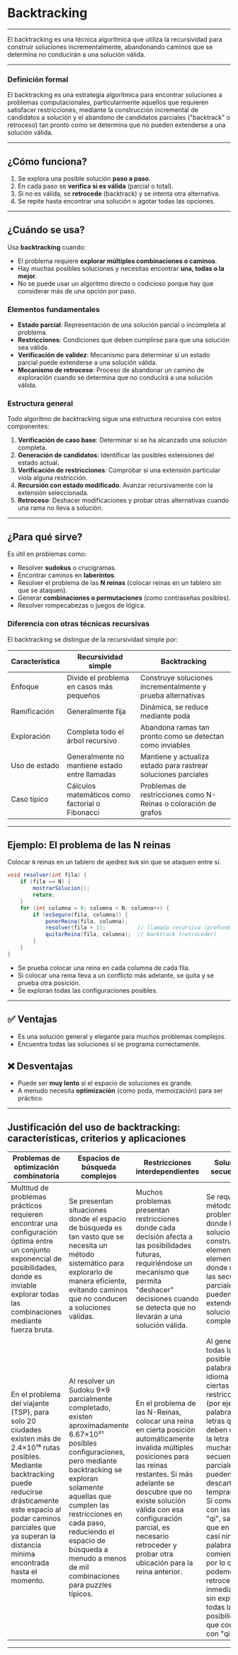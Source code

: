 # Backtracking 

---

El backtracking es una técnica algorítmica que utiliza la recursividad para construir soluciones incrementalmente, abandonando caminos que se determina no conducirán a una solución válida.

---

### Definición formal

El backtracking es una estrategia algorítmica para encontrar soluciones a problemas computacionales, particularmente aquellos que requieren satisfacer restricciones, mediante la construcción 
incremental de candidatos a solución y el abandono de candidatos parciales ("backtrack" o retroceso) tan pronto como se determina que no pueden extenderse a una solución válida.

---

## ¿Cómo funciona?

1. Se explora una posible solución **paso a paso**.
2. En cada paso se **verifica si es válida** (parcial o total).
3. Si no es válida, se **retrocede** (backtrack) y se intenta otra alternativa.
4. Se repite hasta encontrar una solución o agotar todas las opciones.

---

## ¿Cuándo se usa?

Usa **backtracking** cuando:

* El problema requiere **explorar múltiples combinaciones o caminos**.
* Hay muchas posibles soluciones y necesitas encontrar **una, todas o la mejor**.
* No se puede usar un algoritmo directo o codicioso porque hay que considerar más de una opción por paso.

### Elementos fundamentales

- **Estado parcial**: Representación de una solución parcial o incompleta al problema.
- **Restricciones**: Condiciones que deben cumplirse para que una solución sea válida.
- **Verificación de validez**: Mecanismo para determinar si un estado parcial puede extenderse a una solución válida.
- **Mecanismo de retroceso**: Proceso de abandonar un camino de exploración cuando se determina que no conducirá a una solución válida.

### Estructura general

Todo algoritmo de backtracking sigue una estructura recursiva con estos componentes:

1. **Verificación de caso base**: Determinar si se ha alcanzado una solución completa.
2. **Generación de candidatos**: Identificar las posibles extensiones del estado actual.
3. **Verificación de restricciones**: Comprobar si una extensión particular viola alguna restricción.
4. **Recursión con estado modificado**: Avanzar recursivamente con la extensión seleccionada.
5. **Retroceso**: Deshacer modificaciones y probar otras alternativas cuando una rama no lleva a solución.

---

## ¿Para qué sirve?

Es útil en problemas como:

* Resolver **sudokus** o crucigramas.
* Encontrar caminos en **laberintos**.
* Resolver el problema de las **N reinas** (colocar reinas en un tablero sin que se ataquen).
* Generar **combinaciones o permutaciones** (como contraseñas posibles).
* Resolver rompecabezas o juegos de lógica.

### Diferencia con otras técnicas recursivas

El backtracking se distingue de la recursividad simple por:

|Característica|Recursividad simple|Backtracking|
|-|-|-|
|Enfoque|Divide el problema en casos más pequeños|Construye soluciones incrementalmente y prueba alternativas|
|Ramificación|Generalmente fija|Dinámica, se reduce mediante poda|
|Exploración|Completa todo el árbol recursivo|Abandona ramas tan pronto como se detectan como inviables|
|Uso de estado|Generalmente no mantiene estado entre llamadas|Mantiene y actualiza estado para rastrear soluciones parciales|
|Caso típico|Cálculos matemáticos como factorial o Fibonacci|Problemas de restricciones como N-Reinas o coloración de grafos|

---

## Ejemplo: El problema de las N reinas

Colocar `N` reinas en un tablero de ajedrez `NxN` sin que se ataquen entre sí.

```java
void resolver(int fila) {
    if (fila == N) {
        mostrarSolucion();
        return;
    }
    for (int columna = 0; columna < N; columna++) {
        if (esSeguro(fila, columna)) {
            ponerReina(fila, columna);
            resolver(fila + 1);          // llamada recursiva (profundizar)
            quitarReina(fila, columna);  // backtrack (retroceder)
        }
    }
}
```

* Se prueba colocar una reina en cada columna de cada fila.
* Si colocar una reina lleva a un conflicto más adelante, se quita y se prueba otra posición.
* Se exploran todas las configuraciones posibles.

---

## ✅ Ventajas

* Es una solución general y elegante para muchos problemas complejos.
* Encuentra todas las soluciones si se programa correctamente.

## ❌ Desventajas

* Puede ser **muy lento** si el espacio de soluciones es grande.
* A menudo necesita **optimización** (como poda, memoización) para ser práctico.

---

## Justificación del uso de backtracking: características, criterios y aplicaciones

|Problemas de optimización combinatoria|Espacios de búsqueda complejos|Restricciones interdependientes|Soluciones secuenciales|Insuficiencia de métodos iterativos|
|-|-|-|-|-|
|Multitud de problemas prácticos requieren encontrar una configuración óptima entre un conjunto exponencial de posibilidades, donde es inviable explorar todas las combinaciones mediante fuerza bruta.|Se presentan situaciones donde el espacio de búsqueda es tan vasto que se necesita un método sistemático para explorarlo de manera eficiente, evitando caminos que no conducen a soluciones válidas.|Muchos problemas presentan restricciones donde cada decisión afecta a las posibilidades futuras, requiriéndose un mecanismo que permita "deshacer" decisiones cuando se detecta que no llevarán a una solución válida.|Se requiere un método para problemas donde las soluciones se construyen elemento por elemento, y donde no todas las secuencias parciales pueden extenderse a soluciones completas.|Los enfoques puramente iterativos resultan inadecuados para problemas donde las decisiones tomadas en un paso pueden necesitar ser reconsideradas posteriormente.|
|En el problema del viajante (TSP), para solo 20 ciudades existen más de 2.4×10¹⁸ rutas posibles. Mediante backtracking puede reducirse drásticamente este espacio al podar caminos parciales que ya superan la distancia mínima encontrada hasta el momento.|Al resolver un Sudoku 9×9 parcialmente completado, existen aproximadamente 6.67×10²¹ posibles configuraciones, pero mediante backtracking se exploran solamente aquellas que cumplen las restricciones en cada paso, reduciendo el espacio de búsqueda a menudo a menos de mil combinaciones para puzzles típicos.|En el problema de las N-Reinas, colocar una reina en cierta posición automáticamente invalida múltiples posiciones para las reinas restantes. Si más adelante se descubre que no existe solución válida con esa configuración parcial, es necesario retroceder y probar otra ubicación para la reina anterior.|Al generar todas las posibles palabras de un idioma con ciertas restricciones (por ejemplo, palabras de 5 letras que deben contener la letra 'a'), muchas secuencias parciales pueden descartarse tempranamente. Si comenzamos con las letras "qi", sabemos que en español casi ninguna palabra comienza así, por lo que podemos retroceder inmediatamente sin explorar todas las posibilidades que comienzan con "qi".|Al resolver un laberinto, un algoritmo iterativo como la búsqueda en anchura encontrará la salida más cercana, pero si queremos encontrar todos los caminos posibles o el camino que recolecte la mayor cantidad de "tesoros" dentro del laberinto, necesitaremos backtracking para explorar sistemáticamente todas las rutas prometedoras.|

---
